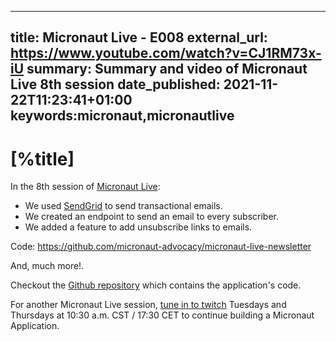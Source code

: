 ---
title: Micronaut Live - E008
external_url: https://www.youtube.com/watch?v=CJ1RM73x-iU
summary: Summary and video of Micronaut Live 8th session
date_published: 2021-11-22T11:23:41+01:00
keywords:micronaut,micronautlive
------

# [%title]

In the 8th session of [Micronaut Live](https://sergiodelamo.com/blog/micronaut-live-introduction.html):

- We used [SendGrid](https://sendgrid.com) to send transactional emails. 
- We created an endpoint to send an email to every subscriber. 
- We added a feature to add unsubscribe links to emails.

Code: https://github.com/micronaut-advocacy/micronaut-live-newsletter

And, much more!.

Checkout the [Github repository](https://github.com/micronaut-advocacy/micronaut-live-newsletter/) which contains the application's code.

For another Micronaut Live session, [tune in to twitch](https://twitch.tv/micronautfw) Tuesdays and Thursdays at 10:30 a.m. CST / 17:30 CET to continue building a Micronaut Application.